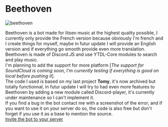 # Beethoven
![beethoven](https://i.etsystatic.com/5295440/c/428/340/189/281/il/e6426f/1934492703/il_340x270.1934492703_105s.jpg)

Beethoven is a bot made for litsen music at the highest quality possible, I currently only provide the French version because obviously I'm french and I create things for myself, maybe in futur update I will provide an English version and if everything go smooth provide even more translation.  
Beethoven is made of Discord.JS and use YTDL-Core modules to search and play music.  
I'm planning to add the support for more platform [*The support for SoundCloud is coming soon, I'm currently testing if everything is good on local before pushing it*].  
The code I used is based on my last project **Tomy**, it's now archived but totally functionnal, in futur update I will try to had even more features to Beethoven by adding a new module called Discord-player, it's currently under maintenance so I can't implement it.  
If you find a bug in the bot contact me with a screenshot of the error, and if you want to use it on your server do so, the code is also free but don't forget if you use it as a base to mention the source.  
[Invite the bot to your server](https://discord.com/oauth2/authorize?client_id=773589389610975293&scope=bot&permissions=8)


